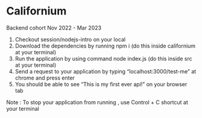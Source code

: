 # Californium

Backend cohort Nov 2022 - Mar 2023

<!-- Assignment -->

1. Checkout session/nodejs-intro  on your local
2. Download the dependencies by running npm i (do this inside californium at your terminal)
3. Run the application by using command node index.js (do this inside src at your terminal) 
4. Send a request to your application by typing “localhost:3000/test-me” at chrome and press enter
5. You should be able to see “This is my first ever api!” on your browser tab

Note : To stop your application from running , use Control + C shortcut at your terminal


